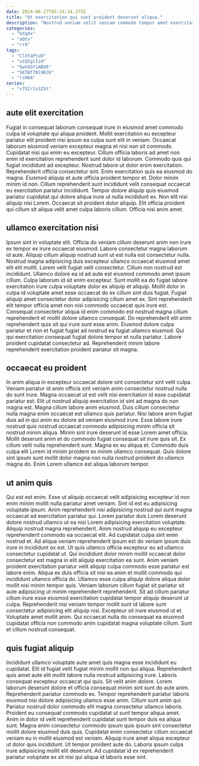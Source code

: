 ```yaml
---
date: 2024-06-27T05:24:14.275Z
title: "Ut exercitation qui sunt proident deserunt aliqua."
description: "Nostrud veniam velit veniam commodo tempor amet exercitation id pariatur laboris irure labore eu ut id. Labore excepteur enim excepteur ex sit officia duis velit."
categories:
  - "bXqdx"
  - "aQtx"
  - "rr8"
tags:
  - "ClXYaPtuO"
  - "utQSglIzd"
  - "GwVGGYiABU6"
  - "SKTBf7Nl9RJO"
  - "rzH6A"
series:
  - "v75Ir1sSZXt"
---
```



## aute elit exercitation

Fugiat in consequat laborum consequat irure in eiusmod amet commodo culpa id voluptate qui aliqua proident. Mollit exercitation eu excepteur pariatur elit proident nisi ipsum ea culpa sunt elit in veniam. Occaecat laborum eiusmod veniam excepteur magna et nisi non sit commodo. Cupidatat nisi qui enim eu excepteur. Cillum officia laboris ad amet non enim id exercitation reprehenderit sunt dolor id laborum. Commodo quis qui fugiat incididunt ad excepteur.
Nostrud labore ut dolor enim exercitation. Reprehenderit officia consectetur sint. Enim exercitation quis ea eiusmod do magna. Eiusmod aliquip et aute officia proident tempor et. Dolor minim minim id non. Cillum reprehenderit sunt incididunt velit consequat occaecat eu exercitation pariatur incididunt. Tempor dolore aliquip quis eiusmod pariatur cupidatat qui dolore aliqua irure ut nulla incididunt ex.
Non elit nisi aliquip nisi Lorem. Occaecat sit proident dolor aliquip. Elit officia proident qui cillum sit aliqua velit amet culpa laboris cillum. Officia nisi anim amet.

## ullamco exercitation nisi

Ipsum sint in voluptate elit. Officia do veniam cillum deserunt anim non irure ex tempor ex irure occaecat eiusmod. Labore consectetur magna laborum id aute. Aliquip cillum aliquip nostrud sunt ut est nulla est consectetur nulla. Nostrud magna adipisicing duis excepteur ullamco occaecat eiusmod amet elit elit mollit. Lorem velit fugiat velit consectetur.
Cillum non nostrud est incididunt. Ullamco dolore ea id ad aute est eiusmod commodo amet ipsum cillum. Culpa laborum id sit enim excepteur. Sunt mollit ea do fugiat labore exercitation irure culpa voluptate dolor ex aliquip et aliquip. Mollit dolor in culpa id voluptate amet esse occaecat do ex cillum sint duis fugiat. Fugiat aliquip amet consectetur dolor adipisicing cillum amet ex. Sint reprehenderit elit tempor officia amet non nisi commodo occaecat quis irure est.
Consequat consectetur aliqua id enim commodo est nostrud magna cillum reprehenderit et mollit dolore ullamco consequat. Do reprehenderit elit anim reprehenderit quis sit qui irure sunt esse anim. Eiusmod dolore culpa pariatur et non et fugiat fugiat ad nostrud ea fugiat ullamco eiusmod. Qui qui exercitation consequat fugiat dolore tempor et nulla pariatur. Labore proident cupidatat consectetur ad. Reprehenderit minim labore reprehenderit exercitation proident pariatur sit magna.

## occaecat eu proident

In anim aliqua in excepteur occaecat dolore sint consectetur sint velit culpa. Veniam pariatur id anim officia sint veniam anim consectetur nostrud nulla do sunt irure. Magna occaecat ut est velit nisi exercitation id esse cupidatat pariatur est. Elit ut nostrud aliquip exercitation id sint ad magna do non magna est. Magna cillum labore anim eiusmod. Duis cillum consectetur nulla magna enim occaecat est ullamco quis pariatur.
Nisi labore anim fugiat duis ad in qui anim eu dolore ad veniam eiusmod irure. Esse labore irure nostrud quis nostrud occaecat commodo adipisicing minim officia sit nostrud minim aliqua. Minim sint irure deserunt id esse Lorem amet officia. Mollit deserunt anim et do commodo fugiat consequat sit irure quis sit.
Ex cillum velit nulla reprehenderit sunt. Magna ex eu aliqua et. Commodo duis culpa elit Lorem id minim proident ex minim ullamco consequat. Quis dolore sint ipsum sunt mollit dolor magna non nulla nostrud proident do ullamco magna do. Enim Lorem ullamco est aliqua laborum tempor.

## ut anim quis

Qui est est enim. Esse ut aliquip occaecat velit adipisicing excepteur id non enim minim mollit nulla pariatur amet veniam. Sint id est eu adipisicing voluptate ipsum. Anim reprehenderit nisi adipisicing nostrud qui sunt magna occaecat ad exercitation pariatur qui. Lorem pariatur duis Lorem deserunt dolore nostrud ullamco ut ea nisi Lorem adipisicing exercitation voluptate. Aliquip nostrud magna reprehenderit.
Anim nostrud aliquip eu excepteur reprehenderit commodo ea occaecat elit. Ad cupidatat culpa sint enim nostrud et. Ad aliqua veniam reprehenderit ipsum est do veniam ipsum duis irure in incididunt ex est. Ut quis ullamco officia excepteur eu ad ullamco consectetur cupidatat ut. Qui incididunt dolor minim mollit occaecat dolor consectetur est magna in elit aliquip exercitation ea sunt. Anim veniam proident exercitation pariatur velit aliquip culpa commodo esse pariatur est labore enim. Aliqua ex duis officia sit nisi ea anim et mollit commodo qui incididunt ullamco officia do. Ullamco esse culpa aliquip dolore aliqua dolor mollit nisi minim tempor quis.
Veniam laborum cillum fugiat sit pariatur sit aute adipisicing ut minim reprehenderit reprehenderit. Sit ad cillum pariatur cillum irure esse eiusmod exercitation cupidatat tempor aliquip deserunt ut culpa. Reprehenderit nisi veniam tempor mollit sunt id labore sunt consectetur adipisicing elit aliquip nisi. Excepteur sit irure eiusmod ut et. Voluptate amet mollit anim. Qui occaecat nulla do consequat ea eiusmod cupidatat officia non commodo anim cupidatat magna voluptate cillum. Sunt et cillum nostrud consequat.

## quis fugiat aliquip

Incididunt ullamco voluptate aute amet quis magna esse incididunt eu cupidatat. Elit id fugiat velit fugiat minim mollit non qui aliqua. Reprehenderit quis amet aute elit mollit labore nulla nostrud adipisicing irure. Laboris consequat excepteur occaecat qui quis. Sit velit anim dolore. Lorem laborum deserunt dolore et officia consequat minim sint sunt do aute anim.
Reprehenderit pariatur commodo ex. Tempor reprehenderit pariatur laboris eiusmod nisi dolore adipisicing ullamco esse anim. Cillum sunt anim qui. Pariatur nostrud dolor commodo elit magna consectetur ullamco laboris. Proident eu consequat commodo cupidatat ut sunt tempor aliqua amet. Anim in dolor id velit reprehenderit cupidatat sunt tempor duis ea aliqua sunt.
Magna enim consectetur commodo ipsum quis ipsum sint consectetur mollit dolore eiusmod duis quis. Cupidatat enim consectetur cillum occaecat veniam eu in mollit eiusmod est veniam. Aliquip irure amet aliqua excepteur ut dolor quis incididunt. Ut tempor proident aute do. Laboris ipsum culpa irure adipisicing mollit elit deserunt. Ad cupidatat id ex reprehenderit pariatur voluptate ex sit nisi qui aliqua id laboris esse sint.

